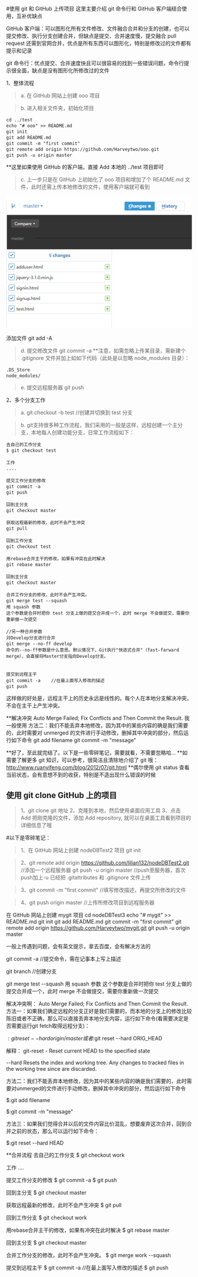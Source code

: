 ﻿#使用 git 和 GitHub 上传项目
这里主要介绍 git 命令行和 GitHub 客户端结合使用，互补优缺点

GitHub 客户端：可以图形化所有文件修改、文件融合合并和分支的创建，也可以提交修改、执行分支创建合并，但缺点是提交、合并速度慢，提交融合 pull request 还需到官网合并，优点是所有东西可以图形化，特别是修改过的文件都有提示和记录

git 命令行：优点提交、合并速度快且可以很容易的找到一些错误问题，命令行提示很全面，缺点是没有图形化所修改过的文件

1、整体流程
> a. 在 GitHub 网站上创建 ooo 项目

> b. 进入相关文件夹，初始化项目

```
cd ../test
echo "# ooo" >> README.md
git init
git add README.md
git commit -m "first commit"
git remote add origin https://github.com/Harveytwo/ooo.git
git push -u origin master
```
**这里如果使用 GitHub 的客户端，直接 Add 本地的 ../test 项目即可
> c. 上一步只是在 GitHub 上初始化了 ooo 项目和增加了个 README.md 文件，此时还需上传本地修改的文件，使用客户端就可看到
<img src="img/git/github.png">

添加文件
git add -A

> d. 提交修改文件
git commit -a
**注意，如需忽略上传某目录，需新建个 .gitignore 文件并加上如如下代码（此处是以忽略 node_modules 目录）：
```
.DS_Store
node_modules/
```
> e. 提交远程服务器
git push

2、多个分支工作
> a. git checkout -b test     //创建并切换到 test 分支

> b. git支持很多种工作流程，我们采用的一般是这样，远程创建一个主分支，本地每人创建功能分支，日常工作流程如下：

```
去自己的工作分支
$ git checkout test

工作
....

提交工作分支的修改
git commit -a
git push

回到主分支
git checkout master

获取远程最新的修改，此时不会产生冲突
git pull

回到工作分支
git checkout test

用rebase合并主干的修改，如果有冲突在此时解决
git rebase master

回到主分支
git checkout master

合并工作分支的修改，此时不会产生冲突。
git merge test --squash
用 squash 参数 
这个参数是合并时把你 test 分支上做的提交合并成一个，此时 merge 不会做提交，需要你重新做一次提交

//另一种合并参数
对Develop分支进行合并
git merge --no-ff develop
命令的--no-ff参数是什么意思。默认情况下，Git执行"快进式合并"（fast-farward merge），会直接将Master分支指向Develop分支。


提交到远程主干
git commit -a    //在最上面写入修改的描述
git push
```

这样做的好处是，远程主干上的历史永远是线性的。每个人在本地分支解决冲突，不会在主干上产生冲突。

**解决冲突
Auto Merge Failed; Fix Conflicts and Then Commit the Result.
我一般使用
方法二：我们不能丢弃本地修改，因为其中的某些内容的确是我们需要的，此时需要对 unmerged 的文件进行手动修改，删掉其中冲突的部分，然后运行如下命令
git add filename
git commit -m "message"

**好了，至此就完结了。以下是一些零碎笔记，需要就看，不需要忽略哈...
**如需要了解更多 git 知识，可以参考，很简洁且清除地介绍了 git 哦：http://www.ruanyifeng.com/blog/2012/07/git.html
**偶尔使用 git status 查看当前状态，会有意想不到的收获，特别是不造出现什么错误的时候


## 使用 git clone GitHub 上的项目
> 1、git clone git 地址
> 2、克隆到本地，然后使用桌面应用工具
> 3、点击 Add 把刚克隆的文件，添加 Add repository, 就可以在桌面工具看到项目的详细信息了哦






#以下是零碎笔记：
> 1、在 GitHub 网站上创建 nodeDBTest2 项目
git init

> 2、git remote add origin https://github.com/lilian132/nodeDBTest2.git  //添加一个远程服务器
git push -u origin master   //push至服务器，首次push加上-u
已经把 .gitattributes 和 .gitignore 文件上传

> 3、git commit -m "first commit"   //填写修改描述，再提交所修改的文件

> 4、git push origin master    //上传所修改项目到远程服务器

在 GitHub 网站上创建 mygit 项目
cd nodeDBTest3
echo "# mygit" >> README.md
git init
git add README.md
git commit -m "first commit"
git remote add origin https://github.com/Harveytwo/mygit.git
git push -u origin master

一般上传遇到问题，会有英文提示，拿去百度，会有解决方法的

git commit -a   //提交命令，需在记事本上写上描述

git branch <new-branch-name>    //创建分支

git merge test --squash
用 squash 参数 
这个参数是合并时把你 test 分支上做的提交合并成一个，此时 merge 不会做提交，需要你重新做一次提交

解决冲突啊：
Auto Merge Failed; Fix Conflicts and Then Commit the Result.
方法一：如果我们确定远程的分支正好是我们需要的，而本地的分支上的修改比较陈旧或者不正确，那么可以直接丢弃本地分支内容，运行如下命令(看需要决定是否需要运行git fetch取得远程分支)：

$:git reset --hard origin/master
或者$:git reset --hard ORIG_HEAD

解释：
git-reset - Reset current HEAD to the specified state


--hard
   Resets the index and working tree. Any changes to tracked files in the working tree since <commit> are discarded.

方法二：我们不能丢弃本地修改，因为其中的某些内容的确是我们需要的，此时需要对unmerged的文件进行手动修改，删掉其中冲突的部分，然后运行如下命令

$:git add filename

$:git commit -m "message"

方法三：如果我们觉得合并以后的文件内容比价混乱，想要废弃这次合并，回到合并之前的状态，那么可以运行如下命令：

$:git reset --hard HEAD


**合并流程
去自己的工作分支
$ git checkout work

工作
....

提交工作分支的修改
$ git commit -a
$ git push

回到主分支
$ git checkout master

获取远程最新的修改，此时不会产生冲突
$ git pull

回到工作分支
$ git checkout work

用rebase合并主干的修改，如果有冲突在此时解决
$ git rebase master

回到主分支
$ git checkout master

合并工作分支的修改，此时不会产生冲突。
$ git merge work --squash

提交到远程主干
$ git commit -a    //在最上面写入修改的描述
$ git push
